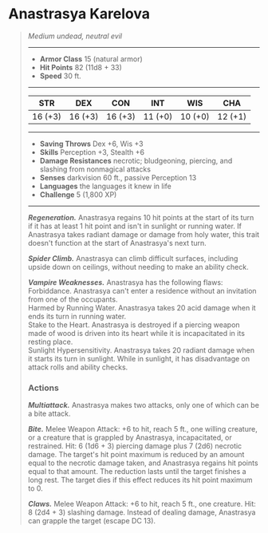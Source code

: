 # Anastrasya Karelova
>*Medium undead, neutral evil*
>___
>- **Armor Class** 15 (natural armor)
>- **Hit Points** 82 (11d8 + 33)
>- **Speed** 30 ft.
>___
>|STR|DEX|CON|INT|WIS|CHA|
>|:---:|:---:|:---:|:---:|:---:|:---:|
>|16 (+3)|16 (+3)|16 (+3)|11 (+0)|10 (+0)|12 (+1)|
>___
>- **Saving Throws** Dex +6, Wis +3
>- **Skills** Perception +3, Stealth +6
>- **Damage Resistances** necrotic; bludgeoning, piercing, and slashing from nonmagical attacks
>- **Senses** darkvision 60 ft., passive Perception 13
>- **Languages** the languages it knew in life
>- **Challenge** 5 (1,800 XP)
>___
>***Regeneration.*** Anastrasya regains 10 hit points at the start of its turn if it has at least 1 hit point and isn't in sunlight or running water. If Anastrasya takes radiant damage or damage from holy water, this trait doesn't function at the start of Anastrasya's next turn.  
>
>***Spider Climb.*** Anastrasya can climb difficult surfaces, including upside down on ceilings, without needing to make an ability check.  
>
>***Vampire Weaknesses.*** Anastrasya has the following flaws:  
>Forbiddance. Anastrasya can't enter a residence without an invitation from one of the occupants.  
>Harmed by Running Water. Anastrasya takes 20 acid damage when it ends its turn in running water.  
>Stake to the Heart. Anastrasya is destroyed if a piercing weapon made of wood is driven into its heart while it is incapacitated in its resting place.  
>Sunlight Hypersensitivity. Anastrasya takes 20 radiant damage when it starts its turn in sunlight. While in sunlight, it has disadvantage on attack rolls and ability checks.  
>
>### Actions
>***Multiattack.*** Anastrasya makes two attacks, only one of which can be a bite attack.  
>
>***Bite.*** Melee Weapon Attack: +6 to hit, reach 5 ft., one willing creature, or a creature that is grappled by Anastrasya, incapacitated, or restrained. Hit: 6 (1d6 + 3) piercing damage plus 7 (2d6) necrotic damage. The target's hit point maximum is reduced by an amount equal to the necrotic damage taken, and Anastrasya regains hit points equal to that amount. The reduction lasts until the target finishes a long rest. The target dies if this effect reduces its hit point maximum to 0.  
>
>***Claws.*** Melee Weapon Attack: +6 to hit, reach 5 ft., one creature. Hit: 8 (2d4 + 3) slashing damage. Instead of dealing damage, Anastrasya can grapple the target (escape DC 13).